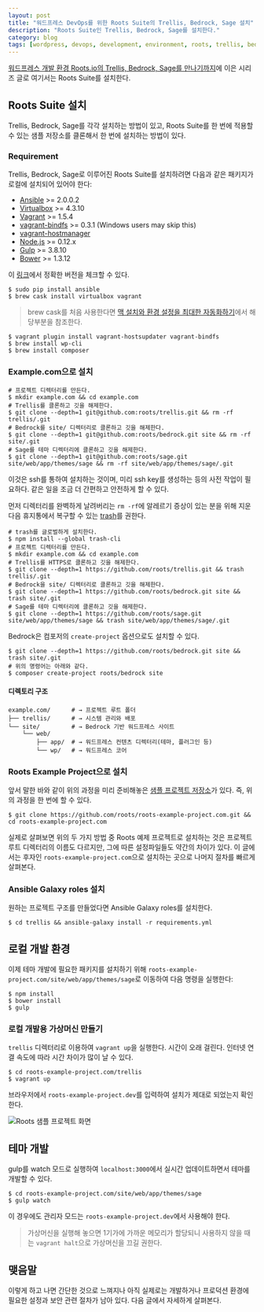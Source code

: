 ```yaml
---
layout: post
title: "워드프레스 DevOps를 위한 Roots Suite의 Trellis, Bedrock, Sage 설치"
description: "Roots Suite인 Trellis, Bedrock, Sage를 설치한다."
category: blog
tags: [wordpress, devops, development, environment, roots, trellis, bedrock, sage]
---
```


[워드프레스 개발 환경 Roots.io의 Trellis, Bedrock, Sage를 만나기까지](http://nolboo.kim/blog/2016/06/22/wordpress-development-environment-roots/)에 이은 시리즈 글로 여기서는 Roots Suite를 설치한다.

## Roots Suite 설치

Trellis, Bedrock, Sage를 각각 설치하는 방법이 있고, Roots Suite를 한 번에 적용할 수 있는 샘플 저장소를 클론해서 한 번에 설치하는 방법이 있다.

### Requirement

Trellis, Bedrock, Sage로 이루어진 Roots Suite를 설치하려면 다음과 같은 패키지가 로컬에 설치되어 있어야 한다:

* [Ansible](http://docs.ansible.com/ansible/intro_installation.html#latest-releases-via-pip) >= 2.0.0.2
* [Virtualbox](https://www.virtualbox.org/wiki/Downloads) >= 4.3.10
* [Vagrant](http://www.vagrantup.com/downloads.html) >= 1.5.4
* [vagrant-bindfs](https://github.com/gael-ian/vagrant-bindfs#installation) >= 0.3.1 (Windows users may skip this)
* [vagrant-hostmanager](https://github.com/smdahlen/vagrant-hostmanager#installation)
* [Node.js](http://nodejs.org/) >= 0.12.x
* [Gulp](https://github.com/gulpjs/gulp/blob/master/docs/getting-started.md) >= 3.8.10
* [Bower](https://github.com/bower/bower/blob/master/README.md#install) >= 1.3.12

이 [링크](https://github.com/roots/roots-example-project.com#requirements)에서 정확한 버전을 체크할 수 있다.

```shell
$ sudo pip install ansible
$ brew cask install virtualbox vagrant
```

>brew cask를 처음 사용한다면 [맥 설치와 환경 설정을 최대한 자동화하기](http://nolboo.kim/blog/2015/05/07/mac-setup/#cask)에서 해당부분을 참조한다.

```shell
$ vagrant plugin install vagrant-hostsupdater vagrant-bindfs
$ brew install wp-cli
$ brew install composer
```

### Example.com으로 설치

```shell
# 프로젝트 디렉터리를 만든다.
$ mkdir example.com && cd example.com
# Trellis를 클론하고 깃을 해제한다.
$ git clone --depth=1 git@github.com:roots/trellis.git && rm -rf trellis/.git
# Bedrock를 site/ 디렉터리로 클론하고 깃을 해제한다.
$ git clone --depth=1 git@github.com:roots/bedrock.git site && rm -rf site/.git
# Sage를 테마 디렉터리에 클론하고 깃을 해제한다.
$ git clone --depth=1 git@github.com:roots/sage.git site/web/app/themes/sage && rm -rf site/web/app/themes/sage/.git
```

이것은 ssh를 통하여 설치하는 것이며, 미리 ssh key를 생성하는 등의 사전 작업이 필요하다. 같은 일을 조금 더 간편하고 안전하게 할 수 있다.

먼저 디렉터리를 완벽하게 날려버리는 `rm -rf`에 알레르기 증상이 있는 분을 위해 지운 다음 휴지통에서 복구할 수 있는 [trash](https://github.com/sindresorhus/trash)를 권한다.

```shell
# trash를 글로벌하게 설치한다.
$ npm install --global trash-cli
# 프로젝트 디렉터리를 만든다.
$ mkdir example.com && cd example.com
# Trellis를 HTTPS로 클론하고 깃을 해제한다.
$ git clone --depth=1 https://github.com/roots/trellis.git && trash trellis/.git
# Bedrock을 site/ 디렉터리로 클론하고 깃을 해제한다.
$ git clone --depth=1 https://github.com/roots/bedrock.git site && trash site/.git
# Sage를 테마 디렉터리에 클론하고 깃을 해제한다.
$ git clone --depth=1 https://github.com/roots/sage.git site/web/app/themes/sage && trash site/web/app/themes/sage/.git
```

Bedrock은 컴포저의 `create-project` 옵션으로도 설치할 수 있다.

```shell
$ git clone --depth=1 https://github.com/roots/bedrock.git site && trash site/.git
# 위의 명령어는 아래와 같다.
$ composer create-project roots/bedrock site
```

#### 디렉토리 구조

```shell
example.com/      # → 프로젝트 루트 폴더
├── trellis/      # → 시스템 관리와 배포
└── site/         # → Bedrock 기반 워드프레스 사이트
    └── web/
        ├── app/  # → 워드프레스 컨텐츠 디렉터리(테마, 플러그인 등)
        └── wp/   # → 워드프레스 코어
```

### Roots Example Project으로 설치

앞서 말한 바와 같이 위의 과정을 미리 준비해놓은 [샘플 프로젝트 저장소](https://github.com/roots/roots-example-project.com)가 있다. 즉, 위의 과정을 한 번에 할 수 있다.

```shell
$ git clone https://github.com/roots/roots-example-project.com.git && cd roots-example-project.com
```

실제로 살펴보면 위의 두 가지 방법 중 Roots 예제 프로젝트로 설치하는 것은 프로젝트 루트 디렉터리의 이름도 다르지만, 그에 따른 설정파일들도 약간의 차이가 있다. 이 글에서는 후자인 `roots-example-project.com`으로 설치하는 곳으로 나머지 절차를 빠르게 살펴본다.

### Ansible Galaxy roles 설치

원하는 프로젝트 구조를 만들었다면 Ansible Galaxy roles를 설치한다.

```shell
$ cd trellis && ansible-galaxy install -r requirements.yml
```

## 로컬 개발 환경

이제 테마 개발에 필요한 패키지를 설치하기 위해 `roots-example-project.com/site/web/app/themes/sage`로 이동하여 다음 명령을 실행한다:

```shell
$ npm install
$ bower install
$ gulp
```

### 로컬 개발용 가상머신 만들기

`trellis` 디렉터리로 이용하여 `vagrant up`을 실행한다. 시간이 오래 걸린다. 인터넷 연결 속도에 따라 시간 차이가 많이 날 수 있다.

```shell
$ cd roots-example-project.com/trellis
$ vagrant up
```

브라우저에서 `roots-example-project.dev`를 입력하여 설치가 제대로 되었는지 확인한다.

![Roots 샘플 프로젝트 화면](https://c3.staticflickr.com/8/7342/27820470106_8062a9de00_c.jpg)

## 테마 개발

gulp를 watch 모드로 실행하여 `localhost:3000`에서 실시간 업데이트하면서 테마를 개발할 수 있다.

```shell
$ cd roots-example-project.com/site/web/app/themes/sage
$ gulp watch
```

이 경우에도 관리자 모드는 `roots-example-project.dev`에서 사용해야 한다.

> 가상머신을 실행해 놓으면 1기가에 가까운 메모리가 할당되니 사용하지 않을 때는 `vagrant halt`으로 가상머신을 끄길 권한다.

## 맺음말

이렇게 하고 나면 간단한 것으로 느껴지나 아직 실제로는 개발하거나 프로덕션 환경에 필요한 설정과 보안 관련 절차가 남아 있다. 다음 글에서 자세하게 살펴본다.